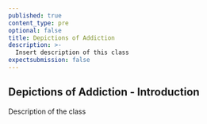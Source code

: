 ```yaml
---
published: true
content_type: pre
optional: false
title: Depictions of Addiction
description: >-
  Insert description of this class
expectsubmission: false
---
```

## Depictions of Addiction - Introduction

Description of the class